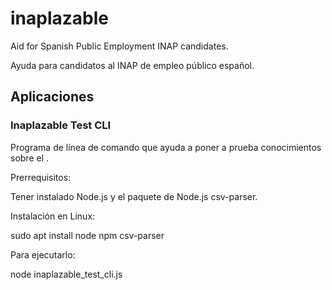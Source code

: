 # inaplazable
Aid for Spanish Public Employment INAP candidates.

Ayuda para candidatos al INAP de empleo público español.

## Aplicaciones

### Inaplazable Test CLI

Programa de línea de comando que ayuda a poner a prueba conocimientos sobre el .

Prerrequisitos:

Tener instalado Node.js y el paquete de Node.js csv-parser.

Instalación en Linux:

sudo apt install node
npm csv-parser


Para ejecutarlo:

node inaplazable_test_cli.js
